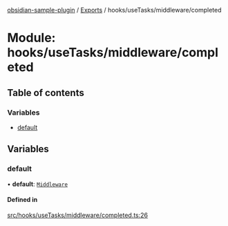 [obsidian-sample-plugin](../README.md) / [Exports](../modules.md) / hooks/useTasks/middleware/completed

# Module: hooks/useTasks/middleware/completed

## Table of contents

### Variables

- [default](hooks_useTasks_middleware_completed.md#default)

## Variables

### default

• **default**: [`Middleware`](hooks_useTasks_types.md#middleware)

#### Defined in

[src/hooks/useTasks/middleware/completed.ts:26](https://github.com/dromse/personal-grind-manager/blob/1abcd9e/src/hooks/useTasks/middleware/completed.ts#L26)
